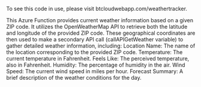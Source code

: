 To see this code in use, please visit btcloudwebapp.com/weathertracker.

This Azure Function provides current weather information based on a given ZIP code. It utilizes the OpenWeatherMap API to retrieve both the latitude and longitude of the provided ZIP code. These geographical coordinates are then used to make a secondary API call (callAPIGetWeather variable) to gather detailed weather information, including:
  Location Name: The name of the location corresponding to the provided ZIP code.
  Temperature: The current temperature in Fahrenheit.
  Feels Like: The perceived temperature, also in Fahrenheit.
  Humidity: The percentage of humidity in the air.
  Wind Speed: The current wind speed in miles per hour.
  Forecast Summary: A brief description of the weather conditions for the day.
